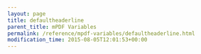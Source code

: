 ```yaml
---
layout: page
title: defaultheaderline
parent_title: mPDF Variables
permalink: /reference/mpdf-variables/defaultheaderline.html
modification_time: 2015-08-05T12:01:53+00:00
---
```




